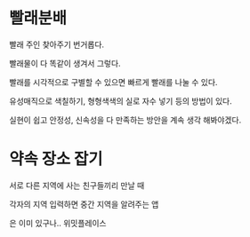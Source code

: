 # 빨래분배

빨래 주인 찾아주기 번거롭다.

빨래물이 다 똑같이 생겨서 그렇다.

빨래를 시각적으로 구별할 수 있으면 빠르게 빨래를 나눌 수 있다.

유성매직으로 색칠하기, 형형색색의 실로 자수 넣기 등의 방법이 있다.

실현이 쉽고 안정성, 신속성을 다 만족하는 방안을 계속 생각 해봐야겠다.


# 약속 장소 잡기

서로 다른 지역에 사는 친구들끼리 만날 때

각자의 지역 입력하면 중간 지역을 알려주는 앱

은 이미 있구나.. 위밋플레이스